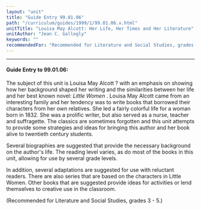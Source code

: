 ```yaml
---
layout: "unit"
title: "Guide Entry 99.01.06"
path: "/curriculum/guides/1999/1/99.01.06.x.html"
unitTitle: "Louisa May Alcott: Her Life, Her Times and Her Literature"
unitAuthor: "Jean C. Gallogly"
keywords: ""
recommendedFor: "Recommended for Literature and Social Studies, grades 3 - 5."
---
```

<body>
<hr/>
<h4>
Guide Entry to 99.01.06:
</h4>
The subject of this unit is Louisa May Alcott ? with an emphasis on showing how her background shaped her writing and the similarities between her life and her best known novel:
<i>
Little Women
</i>
. Louisa May Alcott came from an interesting family and her tendency was to write books that borrowed their characters from her own relatives.  She led a fairly colorful life for a woman born in 1832.  She was a prolific writer, but also served as a nurse, teacher and suffragette.
The classics are sometimes forgotten and this unit attempts to provide some strategies and ideas for bringing this author and her book alive to twentieth century students.
<p>
Several biographies are suggested that provide the necessary background on the author's life. The reading level varies, as do most of the books in this unit, allowing for use by several grade levels.
</p>
<p>
In addition, several adaptations are suggested for use with reluctant readers.  There are also series that are based on the characters in Little Women.  Other books that are suggested provide ideas for activities or lend themselves to creative use in the classroom.
</p>
<p>
(Recommended for Literature and Social Studies, grades 3 - 5.)
</p>
</body>